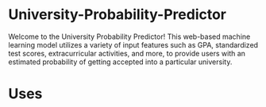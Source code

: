 # University-Probability-Predictor
Welcome to the University  Probability Predictor! This web-based machine learning model utilizes a variety of input features such as GPA, standardized test scores, extracurricular activities, and more, to provide users with an estimated probability of getting accepted into a particular university. 

# Uses
